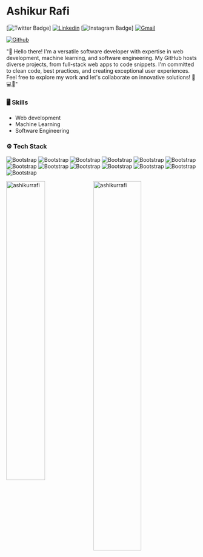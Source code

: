 # Ashikur Rafi

[![Twitter Badge](https://img.shields.io/badge/-Twitter-1da1f2?labelColor=1da1f2&logo=twitter&logoColor=white&link=https://twitter.com/AshikurRafi)]
[![Linkedin](https://img.shields.io/badge/-LinkedIn-blue?style=flat&logo=Linkedin&logoColor=white)](https://www.linkedin.com/in/ashikurrafi//)
[![Instagram Badge](https://img.shields.io/badge/-Instagram-purple?logo=instagram&logoColor=white&link=https://instagram.com/ashikur_rafii//)]
[![Gmail](https://img.shields.io/badge/-Gmail-c14438?style=flat&logo=Gmail&logoColor=white)](mailto:ashikurrafi@gmail.com)

[![Github](https://img.shields.io/github/followers/ashikurrafi?label=Follow&style=social)](https://github.com/ashikurrafi)

"👋 Hello there! I'm a versatile software developer with expertise in web development, machine learning, and software engineering. My GitHub hosts diverse projects, from full-stack web apps to code snippets. I'm committed to clean code, best practices, and creating exceptional user experiences. Feel free to explore my work and let's collaborate on innovative solutions! 🚀💻🌟"

### 🖥 Skills

- Web development
- Machine Learning
- Software Engineering
### ⚙️ Tech Stack

![Bootstrap](https://img.shields.io/badge/-C-05122A?style=flat-square&logo=C&color=353535) ![Bootstrap](https://img.shields.io/badge/-C%2B%2B-05122A?style=flat-square&logo=C++&color=353535) ![Bootstrap](https://img.shields.io/badge/-Python-05122A?style=flat-square&logo=Python&color=353535) ![Bootstrap](https://img.shields.io/badge/-JavaScript-05122A?style=flat-square&logo=JavaScript&color=353535) ![Bootstrap](https://img.shields.io/badge/-TensorFlow-05122A?style=flat-square&logo=TensorFlow&color=353535) ![Bootstrap](https://img.shields.io/badge/-PyTorch-05122A?style=flat-square&logo=PyTorch&color=353535) ![Bootstrap](https://img.shields.io/badge/-Scikit%20Learn-05122A?style=flat-square&logo=Scikit-Learn&color=353535) ![Bootstrap](https://img.shields.io/badge/-MongoDB-05122A?style=flat-square&logo=MongoDB&color=353535) ![Bootstrap](https://img.shields.io/badge/-SQL-05122A?style=flat-square&logo=SQL&color=353535) ![Bootstrap](https://img.shields.io/badge/-Pandas-05122A?style=flat-square&logo=Pandas&color=353535) ![Bootstrap](https://img.shields.io/badge/-Numpy-05122A?style=flat-square&logo=Numpy&color=353535) ![Bootstrap](https://img.shields.io/badge/-Matplotlib-05122A?style=flat-square&logo=Matplotlib&color=353535) ![Bootstrap](https://img.shields.io/badge/-Visual%20Studio%20Code-05122A?style=flat-square&logo=Visual-Studio-Code&color=353535)

<div>
  <img width="45%" align="left" src="https://github-readme-stats.vercel.app/api/top-langs?username=ashikurrafi&show_icons=true&locale=en&layout=compact" alt="ashikurrafi" />
  <img width="50%"  src="https://github-readme-streak-stats.herokuapp.com/?user=ashikurrafi&" alt="ashikurrafi" />
</div>

<!--
# Hi there 👋, I am Ashikur Rafi

Skills: C / C++ / C#

- 🌱 I’m currently learning C / C++ / Python 
- 👯 I’m looking to collaborate on Github 
- 🤔 I’m looking for help with learning programming 
- 💬 Ask me about myself 
- 📫 How to reach me: ashikurrafi@gmail.com 
- Facebook: https://www.facebook.com/ashikur.rafi.1
- Instagram: https://www.instagram.com/ashikur_rafii
- Twitter: https://twitter.com/AshikurRafi
- Linkedin: https://www.linkedin.com/in/ashikurrafi/
- ⚡ Fun fact: I am a programmer and I have no life 


![Profile views](https://gpvc.arturio.dev/ashikurrafi)  
-->
